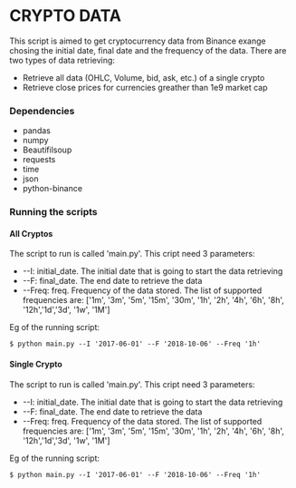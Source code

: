 # CRYPTO DATA

This script is aimed to get cryptocurrency data from Binance exange chosing the initial date, final date and the frequency of the data. There are two types of data retrieving:
* Retrieve all data (OHLC, Volume, bid, ask, etc.) of a single crypto
* Retrieve close prices for currencies greather than 1e9 market cap

### Dependencies
* pandas
* numpy
* Beautifilsoup
* requests
* time
* json
* python-binance


### Running the scripts
#### All Cryptos
The script to run is called 'main.py'. This cript need 3 parameters:
* --I: initial_date. The initial date that is going to start the data retrieving
* --F: final_date. The end date to retrieve the data
* --Freq: freq. Frequency of the data stored. The list of supported frequencies are: ['1m', '3m', '5m', '15m', '30m', '1h', '2h', '4h', '6h', '8h', '12h','1d','3d', '1w', '1M']

Eg of the running script:
```
$ python main.py --I '2017-06-01' --F '2018-10-06' --Freq '1h'
```

#### Single Crypto
The script to run is called 'main.py'. This cript need 3 parameters:
* --I: initial_date. The initial date that is going to start the data retrieving
* --F: final_date. The end date to retrieve the data
* --Freq: freq. Frequency of the data stored. The list of supported frequencies are: ['1m', '3m', '5m', '15m', '30m', '1h', '2h', '4h', '6h', '8h', '12h','1d','3d', '1w', '1M']

Eg of the running script:
```
$ python main.py --I '2017-06-01' --F '2018-10-06' --Freq '1h'
```

